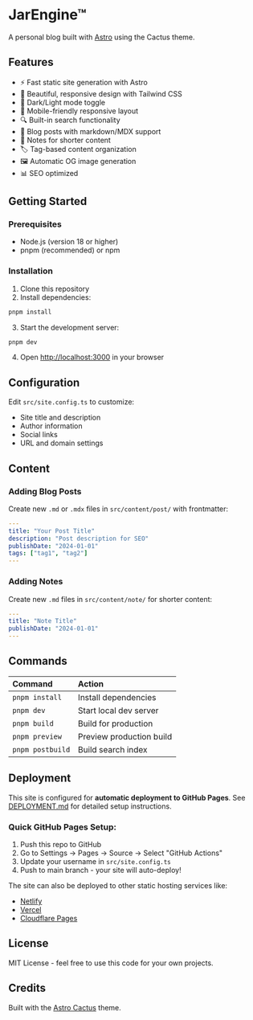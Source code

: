 # JarEngine™

A personal blog built with [Astro](https://astro.build) using the Cactus theme.

## Features

- ⚡ Fast static site generation with Astro
- 🎨 Beautiful, responsive design with Tailwind CSS
- 🌙 Dark/Light mode toggle
- 📱 Mobile-friendly responsive layout
- 🔍 Built-in search functionality
- 📝 Blog posts with markdown/MDX support
- 📄 Notes for shorter content
- 🏷️ Tag-based content organization
- 🖼️ Automatic OG image generation
- 📊 SEO optimized

## Getting Started

### Prerequisites

- Node.js (version 18 or higher)
- pnpm (recommended) or npm

### Installation

1. Clone this repository
2. Install dependencies:

```bash
pnpm install
```

3. Start the development server:

```bash
pnpm dev
```

4. Open [http://localhost:3000](http://localhost:3000) in your browser

## Configuration

Edit `src/site.config.ts` to customize:

- Site title and description
- Author information
- Social links
- URL and domain settings

## Content

### Adding Blog Posts

Create new `.md` or `.mdx` files in `src/content/post/` with frontmatter:

```yaml
---
title: "Your Post Title"
description: "Post description for SEO"
publishDate: "2024-01-01"
tags: ["tag1", "tag2"]
---
```

### Adding Notes

Create new `.md` files in `src/content/note/` for shorter content:

```yaml
---
title: "Note Title"
publishDate: "2024-01-01"
---
```

## Commands

| Command | Action |
| :--- | :--- |
| `pnpm install` | Install dependencies |
| `pnpm dev` | Start local dev server |
| `pnpm build` | Build for production |
| `pnpm preview` | Preview production build |
| `pnpm postbuild` | Build search index |

## Deployment

This site is configured for **automatic deployment to GitHub Pages**. See [DEPLOYMENT.md](./DEPLOYMENT.md) for detailed setup instructions.

### Quick GitHub Pages Setup:
1. Push this repo to GitHub
2. Go to Settings → Pages → Source → Select "GitHub Actions"
3. Update your username in `src/site.config.ts`
4. Push to main branch - your site will auto-deploy!

The site can also be deployed to other static hosting services like:
- [Netlify](https://netlify.com)
- [Vercel](https://vercel.com)
- [Cloudflare Pages](https://pages.cloudflare.com)

## License

MIT License - feel free to use this code for your own projects.

## Credits

Built with the [Astro Cactus](https://github.com/chrismwilliams/astro-theme-cactus) theme.